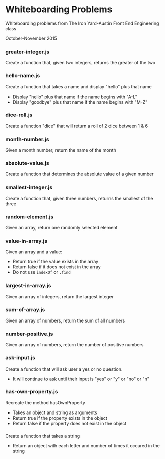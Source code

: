 # Whiteboarding Problems

Whiteboarding problems from The Iron Yard-Austin Front End Engineering class

October-November 2015


### greater-integer.js

Create a function that, given two integers, returns the greater of the two


### hello-name.js

Create a function that takes a name and display "hello" plus that name
* Display "hello" plus that name if the name begins with "A-L"
* Display "goodbye" plus that name if the name begins with "M-Z"


### dice-roll.js

Create a function "dice" that will return a roll of 2 dice between 1 & 6


### month-number.js

Given a month number, return the name of the month


### absolute-value.js

Create a function that determines the absolute value of a given number


### smallest-integer.js

Create a function that, given three numbers, returns the smallest of the three


### random-element.js

Given an array, return one randomly selected element


### value-in-array.js

Given an array and a value:
* Return true if the value exists in the array
* Return false if it does not exist in the array
* Do not use `indexOf` or `.find`


### largest-in-array.js

Given an array of integers, return the largest integer


### sum-of-array.js

Given an array of numbers, return the sum of all numbers


### number-positive.js

Given an array of numbers, return the number of positive numbers


### ask-input.js

Create a function that will ask user a yes or no question.
*  It will continue to ask until their input is "yes" or "y" or "no" or "n"


### has-own-property.js

Recreate the method hasOwnProperty
*  Takes an object and string as arguments
*  Return true if the property exists in the object
*  Return false if the property does not exist in the object


###

Create a function that takes a string
*  Return an object with each letter and number of times it occured in the string

